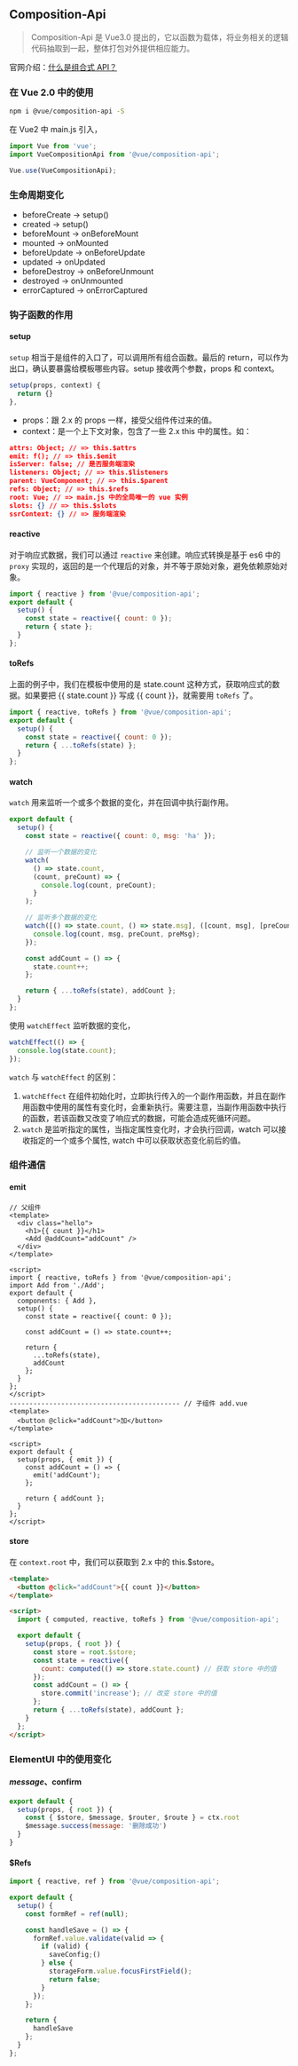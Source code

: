 <!--
 * @Author: 刘晨曦
 * @Date: 2021-09-13 17:01:17
 * @LastEditTime: 2021-10-13 14:43:51
 * @LastEditors: Please set LastEditors
 * @Description: In User Settings Edit
 * @FilePath: \wiki-based-docsify\docs\vue\composition-api.md
-->

## Composition-Api

> Composition-Api 是 Vue3.0 提出的，它以函数为载体，将业务相关的逻辑代码抽取到一起，整体打包对外提供相应能力。

官网介绍：[什么是组合式 API？](https://v3.cn.vuejs.org/guide/composition-api-introduction.html#%E4%BB%80%E4%B9%88%E6%98%AF%E7%BB%84%E5%90%88%E5%BC%8F-api)

### 在 Vue 2.0 中的使用

```sh
npm i @vue/composition-api -S
```

在 Vue2 中 main.js 引入，

```js
import Vue from 'vue';
import VueCompositionApi from '@vue/composition-api';

Vue.use(VueCompositionApi);
```

### 生命周期变化

- beforeCreate -> setup()
- created -> setup()
- beforeMount -> onBeforeMount
- mounted -> onMounted
- beforeUpdate -> onBeforeUpdate
- updated -> onUpdated
- beforeDestroy -> onBeforeUnmount
- destroyed -> onUnmounted
- errorCaptured -> onErrorCaptured

### 钩子函数的作用

#### setup

`setup` 相当于是组件的入口了，可以调用所有组合函数。最后的 return，可以作为出口，确认要暴露给模板哪些内容。setup 接收两个参数，props 和 context。

```js
setup(props, context) {
  return {}
},
```

- props：跟 2.x 的 props 一样，接受父组件传过来的值。
- context：是一个上下文对象，包含了一些 2.x this 中的属性。如：

```json
attrs: Object; // => this.$attrs
emit: f(); // => this.$emit
isServer: false; // 是否服务端渲染
listeners: Object; // => this.$listeners
parent: VueComponent; // => this.$parent
refs: Object; // => this.$refs
root: Vue; // => main.js 中的全局唯一的 vue 实例
slots: {} // => this.$slots
ssrContext: {} // => 服务端渲染
```

#### reactive

对于响应式数据，我们可以通过 `reactive` 来创建。响应式转换是基于 es6 中的 `proxy` 实现的，返回的是一个代理后的对象，并不等于原始对象，避免依赖原始对象。

```js
import { reactive } from '@vue/composition-api';
export default {
  setup() {
    const state = reactive({ count: 0 });
    return { state };
  }
};
```

#### toRefs

上面的例子中，我们在模板中使用的是 state.count 这种方式，获取响应式的数据。如果要把 {{ state.count }} 写成 {{ count }}，就需要用 `toRefs` 了。

```js
import { reactive, toRefs } from '@vue/composition-api';
export default {
  setup() {
    const state = reactive({ count: 0 });
    return { ...toRefs(state) };
  }
};
```

#### watch

`watch` 用来监听一个或多个数据的变化，并在回调中执行副作用。

```js
export default {
  setup() {
    const state = reactive({ count: 0, msg: 'ha' });

    // 监听一个数据的变化
    watch(
      () => state.count,
      (count, preCount) => {
        console.log(count, preCount);
      }
    );

    // 监听多个数据的变化
    watch([() => state.count, () => state.msg], ([count, msg], [preCount, preMsg]) => {
      console.log(count, msg, preCount, preMsg);
    });

    const addCount = () => {
      state.count++;
    };

    return { ...toRefs(state), addCount };
  }
};
```

使用 `watchEffect` 监听数据的变化，

```js
watchEffect(() => {
  console.log(state.count);
});
```

`watch` 与 `watchEffect` 的区别：

1. `watchEffect` 在组件初始化时，立即执行传入的一个副作用函数，并且在副作用函数中使用的属性有变化时，会重新执行。需要注意，当副作用函数中执行的函数，若该函数又改变了响应式的数据，可能会造成死循环问题。
2. `watch` 是监听指定的属性，当指定属性变化时，才会执行回调，watch 可以接收指定的一个或多个属性, watch 中可以获取状态变化前后的值。

### 组件通信

#### emit

```vue
// 父组件
<template>
  <div class="hello">
    <h1>{{ count }}</h1>
    <Add @addCount="addCount" />
  </div>
</template>

<script>
import { reactive, toRefs } from '@vue/composition-api';
import Add from './Add';
export default {
  components: { Add },
  setup() {
    const state = reactive({ count: 0 });

    const addCount = () => state.count++;

    return {
      ...toRefs(state),
      addCount
    };
  }
};
</script>
------------------------------------------- // 子组件 add.vue
<template>
  <button @click="addCount">加</button>
</template>

<script>
export default {
  setup(props, { emit }) {
    const addCount = () => {
      emit('addCount');
    };

    return { addCount };
  }
};
</script>
```

#### store

在 `context.root` 中，我们可以获取到 2.x 中的 this.$store。

```html
<template>
  <button @click="addCount">{{ count }}</button>
</template>

<script>
  import { computed, reactive, toRefs } from '@vue/composition-api';

  export default {
    setup(props, { root }) {
      const store = root.$store;
      const state = reactive({
        count: computed(() => store.state.count) // 获取 store 中的值
      });
      const addCount = () => {
        store.commit('increase'); // 改变 store 中的值
      };
      return { ...toRefs(state), addCount };
    }
  };
</script>
```

### ElementUI 中的使用变化

#### $message、$confirm

```js
export default {
  setup(props, { root }) {
    const { $store, $message, $router, $route } = ctx.root
    $message.success(message: '删除成功')
  }
}
```

#### $Refs

```js
import { reactive, ref } from '@vue/composition-api';

export default {
  setup() {
    const formRef = ref(null);

    const handleSave = () => {
      formRef.value.validate(valid => {
        if (valid) {
          saveConfig;()
        } else {
          storageForm.value.focusFirstField();
          return false;
        }
      });
    };

    return {
      handleSave
    };
  }
};
```
